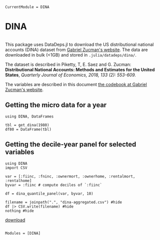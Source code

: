 ```@meta
CurrentModule = DINA
```

# DINA

```@eval

```

This package uses DataDeps.jl to download the US distributional national accounts (DINA) dataset from [Gabriel Zucman's website](http://gabriel-zucman.eu/usdina/). The data are downloaded in bulk (<1GB) and stored in `.julia/datadeps/dina/`.

The dataset is described in Piketty, T, E. Saez and G. Zucman: **Distributional National Accounts: Methods and Estimates for the United States**, *Quarterly Journal of Economics, 2018, 133 (2): 553-609.*

The variables are described in this document [the codebook at Gabriel Zucman's website](http://gabriel-zucman.eu/files/PSZCodebook.pdf).

## Getting the micro data for a year

```@example micro
using DINA, DataFrames

tbl = get_dina(1980)
df80 = DataFrame(tbl)
```

## Getting the decile-year panel for selected variables

```@example panel
using DINA
import CSV

var = [:fiinc, :fninc, :ownermort, :ownerhome, :rentalmort, :rentalhome]
byvar = :fiinc # compute deciles of `:fiinc`

df = dina_quantile_panel(var, byvar, 10)

filename = joinpath(".", "dina-aggregated.csv") #hide
df |> CSV.write(filename) #hide
nothing #hide
```

[download](./dina-aggregated.csv)


```@index
```

```@autodocs
Modules = [DINA]
```
